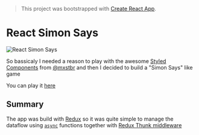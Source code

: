 > This project was bootstrapped with [Create React App](https://github.com/facebookincubator/create-react-app).

# React Simon Says

![React Simon Says](./screenshot.jpg)

So bassicaly I needed a reason to play with the awesome [Styled Components](https://github.com/styled-components/styled-components) from [@mxstbr](http://twitter.com/mxstbr) and
then I decided to build a "Simon Says" like game 

You can play it [here](https://weslleyaraujo.github.io/react-simon-says/)

## Summary

The app was build with [Redux](https://github.com/reactjs/redux) so it was quite simple to manage the dataflow using [`async`](https://developer.mozilla.org/en-US/docs/Web/JavaScript/Reference/Statements/async_function) functions
together with [Redux Thunk middleware](https://github.com/gaearon/redux-thunk)
